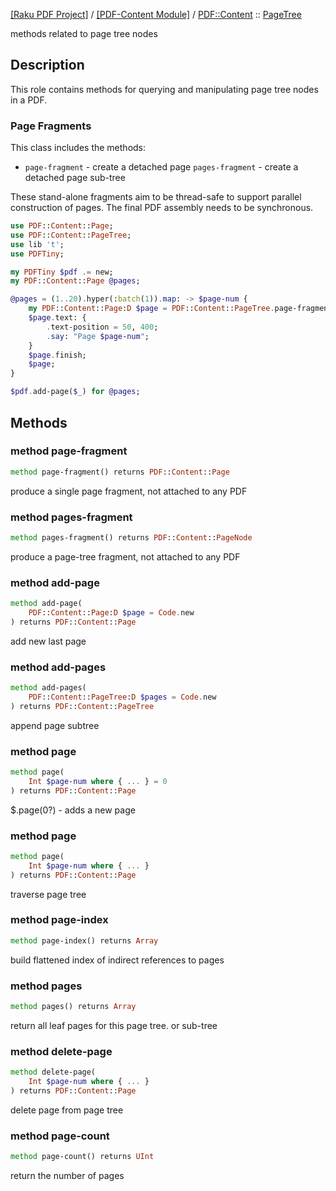 [[Raku PDF Project]](https://pdf-raku.github.io)
 / [[PDF-Content Module]](https://pdf-raku.github.io/PDF-Content-raku)
 / [PDF::Content](https://pdf-raku.github.io/PDF-Content-raku/PDF/Content)
 :: [PageTree](https://pdf-raku.github.io/PDF-Content-raku/PDF/Content/PageTree)



methods related to page tree nodes

Description
-----------

This role contains methods for querying and manipulating page tree nodes in a PDF.

### Page Fragments

This class includes the methods:

  * `page-fragment` - create a detached page `pages-fragment` - create a detached page sub-tree

These stand-alone fragments aim to be thread-safe to support parallel construction of pages. The final PDF assembly needs to be synchronous.

```raku
use PDF::Content::Page;
use PDF::Content::PageTree;
use lib 't';
use PDFTiny;

my PDFTiny $pdf .= new;
my PDF::Content::Page @pages;

@pages = (1..20).hyper(:batch(1)).map: -> $page-num {
    my PDF::Content::Page:D $page = PDF::Content::PageTree.page-fragment;
    $page.text: {
        .text-position = 50, 400;
        .say: "Page $page-num";
    }
    $page.finish;
    $page;
}

$pdf.add-page($_) for @pages;
```

Methods
-------

### method page-fragment

```raku
method page-fragment() returns PDF::Content::Page
```

produce a single page fragment, not attached to any PDF

### method pages-fragment

```raku
method pages-fragment() returns PDF::Content::PageNode
```

produce a page-tree fragment, not attached to any PDF

### method add-page

```raku
method add-page(
    PDF::Content::Page:D $page = Code.new
) returns PDF::Content::Page
```

add new last page

### method add-pages

```raku
method add-pages(
    PDF::Content::PageTree:D $pages = Code.new
) returns PDF::Content::PageTree
```

append page subtree

### method page

```raku
method page(
    Int $page-num where { ... } = 0
) returns PDF::Content::Page
```

$.page(0?) - adds a new page

### method page

```raku
method page(
    Int $page-num where { ... }
) returns PDF::Content::Page
```

traverse page tree

### method page-index

```raku
method page-index() returns Array
```

build flattened index of indirect references to pages

### method pages

```raku
method pages() returns Array
```

return all leaf pages for this page tree. or sub-tree

### method delete-page

```raku
method delete-page(
    Int $page-num where { ... }
) returns PDF::Content::Page
```

delete page from page tree

### method page-count

```raku
method page-count() returns UInt
```

return the number of pages

